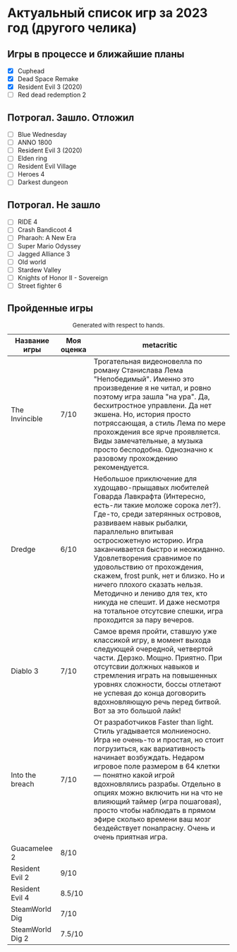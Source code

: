 # Актуальный список игр за 2023 год (другого челика)
## Игры в процессе и ближайшие планы
- [x] Cuphead
- [x] Dead Space Remake
- [x] Resident Evil 3 (2020)
- [ ] Red dead redemption 2

## Потрогал. Зашло. Отложил

- [ ] Blue Wednesday
- [ ] ANNO 1800
- [ ] Resident Evil 3 (2020)
- [ ] Elden ring
- [ ] Resident Evil Village
- [ ] Heroes 4
- [ ] Darkest dungeon

## Потрогал. Не зашло
- [ ] RIDE 4
- [ ] Crash Bandicoot 4
- [ ] Pharaoh: A New Era
- [ ] Super Mario Odyssey
- [ ] Jagged Alliance 3
- [ ] Old world
- [ ] Stardew Valley
- [ ] Knights of Honor II - Sovereign
- [ ] Street fighter 6

## Пройденные игры

<table role="table" aria-busy="false" aria-colcount="3" class="table b-table gl-mt-0! gl-table" id="__BVID__297">
   <caption><small>Generated with respect to hands.</small></caption>
   <!---->
   <thead role="rowgroup" class="">
      <!---->
      <tr role="row" class="">
         <th role="columnheader" scope="col" tabindex="0" aria-colindex="1" aria-sort="ascending" class="position-relative">
            <div>Название игры</div>
         </th>
         <th role="columnheader" scope="col" tabindex="0" aria-colindex="2" aria-sort="none" class="position-relative">
            <div>Моя оценка</div>
         </th>
         <th role="columnheader" scope="col" aria-colindex="3" class="position-relative">
            <div>metacritic</div>
         </th>
      </tr>
   </thead>
   <tbody role="rowgroup">
      <!---->
      <tr role="row" class="">
         <td aria-colindex="1" role="cell" class="">The Invincible</td>
         <td aria-colindex="2" role="cell" class="">7/10</td>
         <td aria-colindex="3" role="cell" class="">Трогательная видеоновелла по роману Станислава Лема "Непобедимый". Именно это произведение я не читал, и ровно поэтому игра зашла "на ура". Да, бесхитростное управлени. Да нет экшена. Но, история просто потряссающая, а стиль Лема по мере прохождения все ярче проявляется. Виды замечательные, а музыка просто бесподобна. Однозначно к разовому прохождению рекомендуется.</td>
      </tr>
      <tr role="row" class="">
         <td aria-colindex="1" role="cell" class="">Dredge</td>
         <td aria-colindex="2" role="cell" class="">6/10</td>
         <td aria-colindex="3" role="cell" class="">Небольшое приключение для худощаво-прыщавых любителей Говарда Лавкрафта (Интересно, есть-ли такие моложе сорока лет?). Где-то, среди затерянных островов, развиваем навык рыбалки, параллельно впитывая остросюжетную историю. Игра заканчивается быстро и неожиданно. Удовлетворения сравнимое по удовольствию от прохождения, скажем, frost punk, нет и близко. Но и ничего плохого сказать нельзя. Методично и лениво для тех, кто никуда не спешит. И даже несмотря на тотальное отсутсвие спешки, игра проходится за пару вечеров.</td>
      </tr>
      <tr role="row" class="">
         <td aria-colindex="1" role="cell" class="">Diablo 3</td>
         <td aria-colindex="2" role="cell" class="">7/10</td>
         <td aria-colindex="3" role="cell" class="">Самое время пройти, ставшую уже классикой игру, в момент выхода следующей очередной, четвертой части. Дерзко. Мощно. Приятно. При отсутсвии должных навыков и стремления играть на повышенных уровнях сложности, боссы отлетают не успевая до конца договорить вдохновляющую речь перед битвой. Вот за это большой лайк!</td>
      </tr>
      <tr role="row" class="">
         <td aria-colindex="1" role="cell" class="">Into the breach</td>
         <td aria-colindex="2" role="cell" class="">7/10</td>
         <td aria-colindex="3" role="cell" class="">От разработчиков Faster than light. Стиль угадывается молниеносно. Игра не очень-то и простая, но стоит погрузиться, как вариативность начинает возбуждать. Недаром игровое поле размером в 64 клетки — понятно какой игрой вдохновлялись разрабы. Отдельно в опциях можно включить ни на что не влияющий таймер (игра пошаговая), просто чтобы наблюдать в прямом эфире сколько времени ваш мозг бездействует понапрасну. Очень и очень приятная игра.</td>
      </tr>
      <tr role="row" class="">
         <td aria-colindex="1" role="cell" class="">Guacamelee 2</td>
         <td aria-colindex="2" role="cell" class="">8/10</td>
         <td aria-colindex="3" role="cell" class=""></td>
      </tr>
      <tr role="row" class="">
         <td aria-colindex="1" role="cell" class="">Resident Evil 2</td>
         <td aria-colindex="2" role="cell" class="">9/10</td>
         <td aria-colindex="3" role="cell" class=""></td>
      </tr>
      <tr role="row" class="">
         <td aria-colindex="1" role="cell" class="">Resident Evil 4</td>
         <td aria-colindex="2" role="cell" class="">8.5/10</td>
         <td aria-colindex="3" role="cell" class=""></td>
      </tr>
      <tr role="row" class="">
         <td aria-colindex="1" role="cell" class="">SteamWorld Dig</td>
         <td aria-colindex="2" role="cell" class="">7/10</td>
         <td aria-colindex="3" role="cell" class=""></td>
      </tr>
      <tr role="row" class="">
         <td aria-colindex="1" role="cell" class="">SteamWorld Dig 2</td>
         <td aria-colindex="2" role="cell" class="">7.5/10</td>
         <td aria-colindex="3" role="cell" class=""></td>
      </tr>
      <!----><!---->
   </tbody>
   <!---->
</table>
